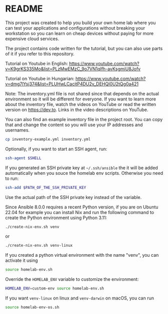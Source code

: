 # README

This project was created to help you build your own home lab where you can test
your applications and configurations without breaking your workstation so you can
learn on cheap devices without paying for more expensive cloud services.

The project contains code written for the tutorial, but you can also use parts of it
if you refer to this repository.

Tutorial on Youtube in English: <https://www.youtube.com/watch?v=K9grKS335Mo&list=PLzMwEMzC_9o7VN1qlfh-avKsgmiU8Jofv>

Tutorial on Youtube in Hungarian: <https://www.youtube.com/watch?v=dmg7lYsj374&list=PLUHwLCacitP4DU2v_DEHQI0U2tQg0a421>

Note: The inventory.yml file is not shared since that depends on the actual environment
so it will be different for everyone. If you want to learn more about the inventory file,
watch the videos on YouTube or read the written version on <https://dev.to>. Links in
the video descriptions on YouTube.

You can also find an example inventory file in the project root. You can copy that and change
the content so you will use your IP addresses and usernames.

```bash
cp inventory-example.yml inventory.yml
```

Optionally, if you want to start an SSH agent, run:

```bash
ssh-agent $SHELL
```

If you generated an SSH private key at `~/.ssh/ansible` the it will be added automatically
when you souce the homelab env scripts. Otherwise you need to run:

```bash
ssh-add $PATH_OF_THE_SSH_PRIVATE_KEY
```

Use the actual path of the SSH private key instead of the variable.

Since Ansible 8.0.0 requires a recent Python version, if you are on Ubuntu 22.04 for example you can install Nix and run the following command to create the Python environment using Python 3.11:

```bash
./create-nix-env.sh venv
```

or

```bash
./create-nix-env.sh venv-linux
```

If you created a python virtual environment with the name "venv", you can activate it using

```bash
source homelab-env.sh
```

Override the `HOMELAB_ENV` variable to customize the environment:

```bash
HOMELAB_ENV=custom-env source homelab-env.sh
```

If you want `venv-linux` on linux and `venv-darwin` on macOS, you can run

```bash
source homelab-env-os.sh
```
